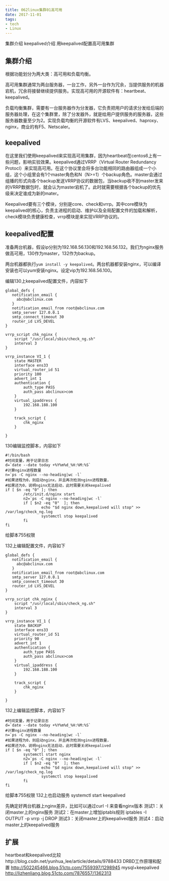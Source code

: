 ```yaml
---
title: 062linux集群01高可用
date: 2017-11-01
tags:
- tech
- Linux
---
```


集群介绍
keepalived介绍
用keepalived配置高可用集群

<!--more-->

## 集群介绍
根据功能划分为两大类：高可用和负载均衡。

高可用集群通常为两台服务器，一台工作，另外一台作为冗余，当提供服务的机器宕机，冗余将接替继续提供服务。实现高可用的开源软件有：heartbeat、keepalived。

负载均衡集群，需要有一台服务器作为分发器，它负责把用户的请求分发给后端的服务器处理，在这个集群里，除了分发器外，就是给用户提供服务的服务器，这些服务器数量至少为2。实现负载均衡的开源软件有LVS、keepalived、haproxy、nginx，商业的有F5、Netscaler。

## keepalived
在这里我们使用keepalived来实现高可用集群，因为heartbeat在centos6上有一些问题，影响实验效果。keepalived通过VRRP（Virtual Router Redundancy Protocl）来实现高可用。在这个协议里会将多台功能相同的路由器组成一个小组，这个小组里会有1个master角色和N（N>=1）个backup角色。master会通过组播的形式向各个backup发送VRRP协议的数据包，当backup收不到master发来的VRRP数据包时，就会认为master宕机了。此时就需要根据各个backup的优先级来决定谁成为新的mater。

Keepalived要有三个模块，分别是core、check和vrrp。其中core模块为keepalived的核心，负责主进程的启动、维护以及全局配置文件的加载和解析，check模块负责健康检查，vrrp模块是来实现VRRP协议的。

## keepalived配置
准备两台机器，假设ip分别为192.168.56.130和192.168.56.132。我们为nginx服务做高可用，130作为master，132作为backup。

两台机器都执行`yum install -y keepalived`。两台机器都安装nginx，可以编译安装也可以yum安装nginx。设定vip为192.168.56.100。

编辑130上keepalived配置文件，内容如下
```
global_defs {
   notification_email {
     abc@abclinux.com
   }
   notification_email_from root@abclinux.com
   smtp_server 127.0.0.1
   smtp_connect_timeout 30
   router_id LVS_DEVEL
}

vrrp_script chk_nginx {
    script "/usr/local/sbin/check_ng.sh"
    interval 3
}

vrrp_instance VI_1 {
    state MASTER
    interface ens33
    virtual_router_id 51
    priority 100
    advert_int 1
    authentication {
        auth_type PASS
        auth_pass abclinux>com
    }
    virtual_ipaddress {
        192.168.188.100
    }

    track_script {
        chk_nginx
    }

}
```
130编辑监控脚本，内容如下
```
#!/bin/bash
#时间变量，用于记录日志
d=`date --date today +%Y%m%d_%H:%M:%S`
#计算nginx进程数量
n=`ps -C nginx --no-heading|wc -l`
#如果进程为0，则启动nginx，并且再次检测nginx进程数量，
#如果还为0，说明nginx无法启动，此时需要关闭keepalived
if [ $n -eq "0" ]; then
        /etc/init.d/nginx start
        n2=`ps -C nginx --no-heading|wc -l`
        if [ $n2 -eq "0"  ]; then
                echo "$d nginx down,keepalived will stop" >> /var/log/check_ng.log
                systemctl stop keepalived
        fi
fi
```
给脚本755权限

132上编辑配置文件，内容如下
```
global_defs {
   notification_email {
     abc@abclinux.com
   }
   notification_email_from root@abclinux.com
   smtp_server 127.0.0.1
   smtp_connect_timeout 30
   router_id LVS_DEVEL
}

vrrp_script chk_nginx {
    script "/usr/local/sbin/check_ng.sh"
    interval 3
}

vrrp_instance VI_1 {
    state BACKUP
    interface ens33
    virtual_router_id 51
    priority 90
    advert_int 1
    authentication {
        auth_type PASS
        auth_pass abclinux>com
    }
    virtual_ipaddress {
        192.168.188.100
    }

    track_script {
        chk_nginx
    }

}
```
132上编辑监控脚本，内容如下
```
#时间变量，用于记录日志
d=`date --date today +%Y%m%d_%H:%M:%S`
#计算nginx进程数量
n=`ps -C nginx --no-heading|wc -l`
#如果进程为0，则启动nginx，并且再次检测nginx进程数量，
#如果还为0，说明nginx无法启动，此时需要关闭keepalived
if [ $n -eq "0" ]; then
        systemctl start nginx
        n2=`ps -C nginx --no-heading|wc -l`
        if [ $n2 -eq "0"  ]; then
                echo "$d nginx down,keepalived will stop" >> /var/log/check_ng.log
                systemctl stop keepalived
        fi
fi
```
给脚本755权限
132上也启动服务 systemctl start keepalived

先确定好两台机器上nginx差异，比如可以通过curl -I 来查看nginx版本
测试1：关闭master上的nginx服务
测试2：在master上增加iptabls规则
iptables -I OUTPUT -p vrrp -j DROP
测试3：关闭master上的keepalived服务
测试4：启动master上的keepalived服务

## 扩展
heartbeat和keepalived比较http://blog.csdn.net/yunhua_lee/article/details/9788433
DRBD工作原理和配置   http://502245466.blog.51cto.com/7559397/1298945
mysql+keepalived http://lizhenliang.blog.51cto.com/7876557/1362313
